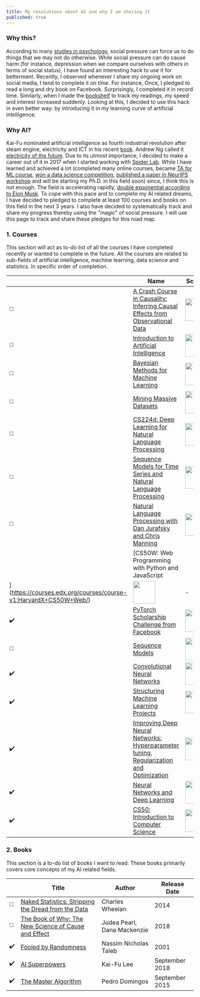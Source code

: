 ```yaml
---
title: My resolutions about AI and why I am sharing it
published: true
---
```





### Why this?
According to many [studies in psychology](https://www.psychologytoday.com/us/blog/am-i-right/201404/the-astonishing-power-social-pressure),
 social pressure can force us to do things that we may not do otherwise. While social pressure can do cause harm (for instance, depression when we compare ourselves with others in terms of social status), I have found an interesting hack to use it for betterment. Recently, I observed whenever I share my ongoing work on social media, I tend to complete it on time. For instance, Once, I pledged to read a long and dry book on Facebook. Surprisingly, I completed it in record time. Similarly, when I made the [bookshelf](https://awaisrauf.github.io/bookshelf/) to track my readings, my speed and interest increased suddenly. Looking at this, I decided to use this hack in even better way: by introducing it in my learning curve of artificial intelligence.

 ### Why AI?
Kai-Fu nominated artificial intelligence as fourth industrial revolution after steam engine, electricity and ICT in his recent [book](https://www.goodreads.com/book/show/38242135-ai-superpowers).
 Andrew Ng called it [electricity of the future](https://medium.com/syncedreview/artificial-intelligence-is-the-new-electricity-andrew-ng-cc132ea6264).
 Due to its utmost importance, I decided to make a career out of it in 2017 when I started working with [Spider Lab](http://spider.itu.edu.pk).
 While I have learned and achieved a lot (completed many online courses,
 became [TA for ML course](https://awaisrauf.github.io/ee512/),
 [won a data science competition](https://propakistani.pk/2018/08/01/first-ever-election-prediction-contest-in-pakistan-concludes/),
 [published a paper in NeurIPS workshop](https://awaisrauf.github.io/xray-denoising) and will be starting my Ph.D. in this field soon) since, 
 I think this is not enough. The field is accelerating rapidly, [double exponential according to Elon Musk](https://www.youtube.com/watch?v=S3PV9xMSfSs). To cope with this pace and to complete my AI related dreams, I have decided to pledged to complete at least 100 courses and books on this field in the next 3 years.
 I also have decided to systematically track and share my progress thereby using the "magic" of social pressure. I will use this page to track and share these pledges for this road map. 
 


### 1. Courses
This section will act as to-do list of all the courses I have completed recently or wanted to complete in the future. All the courses are 
related to sub-fields of artificial intelligence, machine learning, data science and statistics. In specific order of completion.


|  | **Name** | **School** | **End Date** | **Platform** |**Certificate** |
| ---------- | ----- | ------ | --------- | ------------ |----- |  
| ◻️ | [A Crash Course in Causality: Inferring Causal Effects from Observational Data](https://www.coursera.org/lecture/crash-course-in-causality/welcome-to-a-crash-course-in-causality-a1ZLH) | <img width='60' height='60' src='/deepCuriosity/img/penn.png'> | --- | <img width='60' height='60' src='/deepCuriosity/img/coursera.png'> | -- |
| ◻️ | [Introduction to Artificial Intelligence](https://inst.eecs.berkeley.edu/~cs188/fa18/index.html) | <img width='60' height='60' src='/deepCuriosity/img/berkeley.png'> | --- | <img width='60' height='60' src='/deepCuriosity/img/cs188.png'> | -- |
| ◻️ | [Bayesian Methods for Machine Learning](https://www.coursera.org/learn/bayesian-methods-in-machine-learning) | <img width='60' height='60' src='/deepCuriosity/img/hse.png'> | -- | <img width='60' height='60' src='/deepCuriosity/img/coursera.png'> | -- |
| ◻️ | [Mining Massive Datasets](https://lagunita.stanford.edu/courses/course-v1:ComputerScience+MMDS+SelfPaced/) | <img width='60' height='60' src='/deepCuriosity/img/stanford.png'> | -- | <img width='60' height='60' src='/deepCuriosity/img/lagunita.png'> | -- |
| ◻️ | [CS224d: Deep Learning for Natural Language Processing](http://cs224d.stanford.edu/index.html) | <img width='60' height='60' src='/deepCuriosity/img/stanford.png'> | -- | <img width='60' height='60' src='/deepCuriosity/img/nlp.gif'> | -- |
| ◻️ | [Sequence Models for Time Series and Natural Language Processing](https://www.coursera.org/learn/sequence-models-tensorflow-gcp) | <img width='60' height='60' src='/deepCuriosity/img/google_cloud.png'> | -- | <img width='60' height='60' src='/deepCuriosity/img/coursera.png'> | -- |
| ◻️ | [Natural Language Processing with Dan Jurafsky and Chris Manning](https://www.youtube.com/playlist?list=PLoROMvodv4rOFZnDyrlW3-nI7tMLtmiJZ) | <img width='60' height='60' src='/deepCuriosity/img/stanford.png'> | -- | <img width='60' height='60' src='/deepCuriosity/img/coursera.png'> | -- |
| ️ | [CS50W: Web Programming with Python and JavaScript
](https://courses.edx.org/courses/course-v1:HarvardX+CS50W+Web/) | <img width='60' height='60' src='/deepCuriosity/img/harvard.png'> | - | <img width='60' height='60' src='/deepCuriosity/img/edx.png'> | -- | 
| ✔️ | [PyTorch Scholarship Challenge from Facebook](https://www.udacity.com/facebook-pytorch-scholarship) | <img width='60' height='60' src='/deepCuriosity/img/facebook.png'> | January&nbsp;2019 | <img width='60' height='60' src='/deepCuriosity/img/udacity.png'> | -- |
| ◻️ | [Sequence Models](https://www.coursera.org/learn/nlp-sequence-models) | <img width='60' height='60' src='/deepCuriosity/img/deeplearningai.png'> | --- | <img width='60' height='60' src='/deepCuriosity/img/coursera.png'> |  -- |
| ✔️ | [Convolutional Neural Networks](https://www.coursera.org/learn/convolutional-neural-networks) | <img width='60' height='60' src='/deepCuriosity/img/deeplearningai.png'> | December&nbsp;2017 | <img width='60' height='60' src='/deepCuriosity/img/coursera.png'> | -- | 
| ✔️ | [Structuring Machine Learning Projects](https://www.coursera.org/learn/machine-learning-projects) | <img width='60' height='60' src='/deepCuriosity/img/deeplearningai.png'> | November&nbsp;2017 | <img width='60' height='60' src='/deepCuriosity/img/coursera.png'> |  -- |
| ✔️ | [Improving Deep Neural Networks: Hyperparameter tuning, Regularization and Optimization](https://www.coursera.org/learn/deep-neural-network) | <img width='60' height='60' src='/deepCuriosity/img/deeplearningai.png'> | November&nbsp;2017 | <img width='60' height='60' src='/deepCuriosity/img/coursera.png'> | -- | 
| ✔️ | [Neural Networks and Deep Learning](https://www.coursera.org/learn/neural-networks-deep-learning) | <img width='60' height='60' src='/deepCuriosity/img/deeplearningai.png'> | September&nbsp;2017 | <img width='60' height='60' src='/deepCuriosity/img/coursera.png'> |  -- |
| ✔️ | [CS50: Introduction to Computer Science](https://www.edx.org/course/cs50s-introduction-computer-science-harvardx-cs50x) | <img width='60' height='60' src='/deepCuriosity/img/harvard.png'> | Dec&nbsp;2016 | <img width='60' height='60' src='/deepCuriosity/img/edx.png'> | -- | 




### 2. Books

This section is a to-do list of books I want to read. These books primarily covers core concepts of my AI related fields. 


|  | **Title** | **Author** | **Release Date** | 
| ---------- | ----- | ------ | ------------ |
| ◻️ | [Naked Statistics: Stripping the Dread from the Data](https://www.goodreads.com/book/show/17986418-naked-statistics) | Charles Wheelan| 2014 | 
| ◻️ | [The Book of Why: The New Science of Cause and Effect](https://www.goodreads.com/book/show/36204378-the-book-of-why) | Judea Pearl,  Dana Mackenzie | 2018 | 
| ✔️ | [Fooled by Randomness](https://en.wikipedia.org/wiki/Fooled_by_Randomness) | Nassim Nicholas Taleb | 2001 | 
| ✔️ | [AI Superpowers](https://www.goodreads.com/book/show/38242135-ai-superpowers) | Kai-Fu Lee | September 2018 | 
| ✔️ | [The Master Algorithm](https://www.goodreads.com/book/show/24612233-the-master-algorithm) | Pedro Domingos| September 2015 | 



 